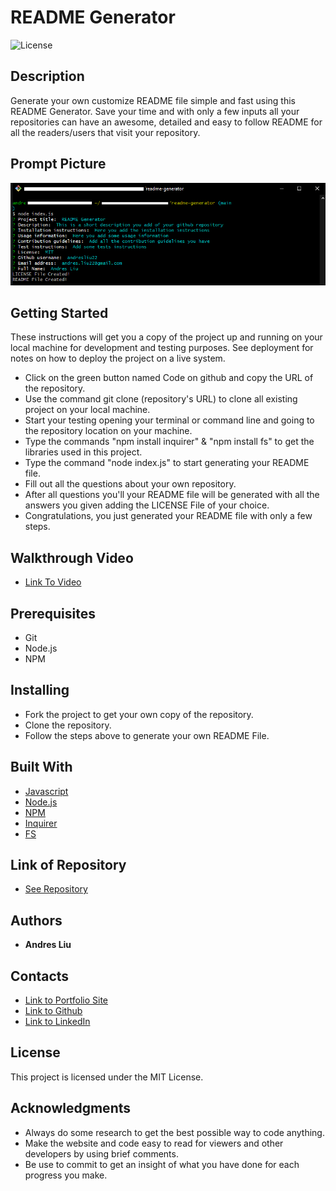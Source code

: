 
# README Generator
![License](https://img.shields.io/github/license/andresliu22/readme-generator?label=License)

## Description

Generate your own customize README file simple and fast using this README Generator. Save your time and with only a few inputs all your repositories can have an awesome, detailed and easy to follow README for all the readers/users that visit your repository.

## Prompt Picture

![Site](./assets/images/prompt-img.png)

## Getting Started

These instructions will get you a copy of the project up and running on your local machine for development and testing purposes. See deployment for notes on how to deploy the project on a live system.

* Click on the green button named Code on github and copy the URL of the repository.
* Use the command git clone (repository's URL) to clone all existing project on your local machine.
* Start your testing opening your terminal or command line and going to the repository location on your machine.
* Type the commands "npm install inquirer" & "npm install fs" to get the libraries used in this project.
* Type the command "node index.js" to start generating your README file.
* Fill out all the questions about your own repository.
* After all questions you'll your README file will be generated with all the answers you given adding the LICENSE File of your choice.
* Congratulations, you just generated your README file with only a few steps.

## Walkthrough Video

* [Link To Video](https://watch.screencastify.com/v/1s6Wt3ubotBolhfihQjs)

## Prerequisites

* Git
* Node.js
* NPM

## Installing

* Fork the project to get your own copy of the repository.
* Clone the repository.
* Follow the steps above to generate your own README File.

## Built With

* [Javascript](https://developer.mozilla.org/en-US/docs/Web/javascript)
* [Node.js](https://nodejs.org/en/)
* [NPM](https://docs.npmjs.com/)
* [Inquirer](https://www.npmjs.com/package/inquirer)
* [FS](https://nodejs.org/api/fs.html)


## Link of Repository

* [See Repository](https://github.com/andresliu22/readme-generator)

## Authors

* **Andres Liu** 

## Contacts

- [Link to Portfolio Site](https://andresliu22.github.io/portfolio/)
- [Link to Github](https://github.com/andresliu22/)
- [Link to LinkedIn](https://www.linkedin.com/in/andresliu22/)

## License

This project is licensed under the MIT License.

## Acknowledgments

* Always do some research to get the best possible way to code anything.
* Make the website and code easy to read for viewers and other developers by using brief comments.
* Be use to commit to get an insight of what you have done for each progress you make.

